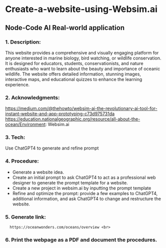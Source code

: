 # Create-a-website-using-Websim.ai
## Node-Code AI Real-world application  
### 1. Description: <br>
   This website provides a comprehensive and visually engaging platform for anyone interested in marine biology, bird watching, or wildlife conservation. It is designed for educators, students, conservationists, and nature enthusiasts who want to learn about the beauty and importance of oceanic wildlife. The website offers detailed information, stunning images, interactive maps, and educational quizzes to enhance the learning experience.
### 2. Acknowledgments:<br>
   https://medium.com/@thehowto/websim-ai-the-revolutionary-ai-tool-for-instant-website-and-app-prototyping-c73d975731da
   https://education.nationalgeographic.org/resource/all-about-the-ocean/Environment: Websim.ai
### 3. Tech:<br>
   Use ChatGPT4 to generate and refine prompt
### 4. Procedure:<br>
<div>
<ul>
   <li>Generate a website idea.</li>
   <li>Create an initial prompt to ask ChatGPT4 to act as a professional web designer to generate the prompt template for a website. </li>
   <li> Create a new project in websim.ai by inputting the prompt template</li>
   <li>Refine and optimize the prompt: provide a few examples to ChatGPT4, additional information, and ask ChatGPT4 to change and restructure the website.</li><ul/></div>
      
 ### 5. Generate link:<br>
      https://oceanwonders.com/oceans/overview <br>
 ### 6. Print the webpage as a PDF and document the procedures.
   
   
   
   
